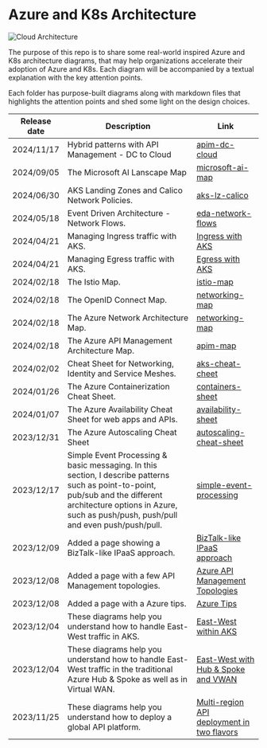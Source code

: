 # Azure and K8s Architecture
![Cloud Architecture](https://github.com/stephaneey/azure-and-k8s-architecture/blob/main/images/cloudarchidiagrams.png)

The purpose of this repo is to share some real-world inspired Azure and K8s architecture diagrams, that may help organizations accelerate their adoption of Azure and K8s. Each diagram will be accompanied by a textual explanation with the key attention points.

Each folder has purpose-built diagrams along with markdown files that highlights the attention points and shed some light on the design choices.

| Release date | Description | Link |
| ----------- | ----------- | ----------- |
| 2024/11/17 | Hybrid patterns with API Management - DC to Cloud | [apim-dc-cloud](./IPaaS/api%20management/hybrid.md) |
| 2024/09/05 | The Microsoft AI Lanscape Map | [microsoft-ai-map](./maps/ai-landscape.md) |
| 2024/06/30 | AKS Landing Zones and Calico Network Policies. | [aks-lz-calico](./networking/azure-kubernetes-service/east-west-traffic/east-west-shared-calico.md) |
| 2024/05/18 | Event Driven Architecture - Network Flows. | [eda-network-flows](./cheat%20sheets/eda-network-flows.md) |
| 2024/04/21 | Managing Ingress traffic with AKS. | [Ingress with AKS](https://github.com/stephaneey/azure-and-k8s-architecture/tree/main/networking/azure-kubernetes-service/ingress/ingress.md) |
| 2024/04/21 | Managing Egress traffic with AKS. | [Egress with AKS](https://github.com/stephaneey/azure-and-k8s-architecture/tree/main/networking/azure-kubernetes-service/egress/egress.md) |
| 2024/02/18 | The Istio Map. | [istio-map](./maps/istio.md) |
| 2024/02/18 | The OpenID Connect Map. | [networking-map](./maps/oidc.md) |
| 2024/02/18 | The Azure Network Architecture Map. | [networking-map](./maps/network.md) |
| 2024/02/18 | The Azure API Management Architecture Map. | [apim-map](./maps/apim.md) |
| 2024/02/02 | Cheat Sheet for Networking, Identity and Service Meshes. | [aks-cheat-cheet](./cheat%20sheets/aks.md) |
| 2024/01/26 | The Azure Containerization Cheat Sheet. | [containers-sheet](./cheat%20sheets/containers.md) |
| 2024/01/07 | The Azure Availability Cheat Sheet for web apps and APIs. | [availability-sheet](./cheat%20sheets/availability.md) |
| 2023/12/31 | The Azure Autoscaling Cheat Sheet | [autoscaling-cheat-sheet](./cheat%20sheets/autoscaling.md) |
| 2023/12/17 | Simple Event Processing & basic messaging. In this section, I describe patterns such as point-to-point, pub/sub and the different architecture options in Azure, such as push/push, push/pull and even push/push/pull. | [simple-event-processing](https://github.com/stephaneey/azure-and-k8s-architecture/tree/main/IPaaS/patterns/event-driven-and-messaging-architecture) |
| 2023/12/09 | Added a page showing a BizTalk-like IPaaS approach. | [BizTalk-like IPaaS approach](https://github.com/stephaneey/azure-and-k8s-architecture/tree/main/IPaaS/patterns/biztalk-like-IPaaS-pattern.md) |
| 2023/12/08 | Added a page with a few API Management topologies. | [Azure API Management Topologies](https://github.com/stephaneey/azure-and-k8s-architecture/tree/main/IPaaS/api%20management/topologies.md) |
| 2023/12/08 | Added a page with a Azure tips. | [Azure Tips](https://github.com/stephaneey/azure-and-k8s-architecture/tree/main/azuretips.md) |
| 2023/12/04 | These diagrams help you understand how to handle East-West traffic in AKS. | [East-West within AKS](https://github.com/stephaneey/azure-and-k8s-architecture/tree/main/networking/azure-kubernetes-service/east-west-traffic) |
| 2023/12/04 | These diagrams help you understand how to handle East-West traffic in the traditional Azure Hub & Spoke as well as in Virtual WAN. | [East-West with Hub & Spoke and VWAN](https://github.com/stephaneey/azure-and-k8s-architecture/tree/main/networking/hub%20and%20spoke/east-west-traffic) |
| 2023/11/25 | These diagrams help you understand how to deploy a global API platform. | [Multi-region API deployment in two flavors](https://github.com/stephaneey/azure-and-k8s-architecture/tree/main/IPaaS/api%20management/multi-region-setup) |
